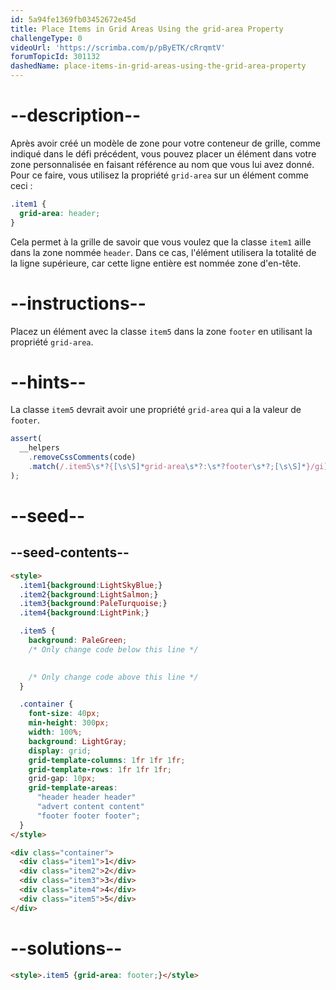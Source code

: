 ```yaml
---
id: 5a94fe1369fb03452672e45d
title: Place Items in Grid Areas Using the grid-area Property
challengeType: 0
videoUrl: 'https://scrimba.com/p/pByETK/cRrqmtV'
forumTopicId: 301132
dashedName: place-items-in-grid-areas-using-the-grid-area-property
---
```


# --description--

Après avoir créé un modèle de zone pour votre conteneur de grille, comme indiqué dans le défi précédent, vous pouvez placer un élément dans votre zone personnalisée en faisant référence au nom que vous lui avez donné. Pour ce faire, vous utilisez la propriété `grid-area` sur un élément comme ceci :

```css
.item1 {
  grid-area: header;
}
```

Cela permet à la grille de savoir que vous voulez que la classe `item1` aille dans la zone nommée `header`. Dans ce cas, l'élément utilisera la totalité de la ligne supérieure, car cette ligne entière est nommée zone d'en-tête.

# --instructions--

Placez un élément avec la classe `item5` dans la zone `footer` en utilisant la propriété `grid-area`.

# --hints--

La classe `item5` devrait avoir une propriété `grid-area` qui a la valeur de `footer`.

```js
assert(
  __helpers
    .removeCssComments(code)
    .match(/.item5\s*?{[\s\S]*grid-area\s*?:\s*?footer\s*?;[\s\S]*}/gi)
);
```

# --seed--

## --seed-contents--

```html
<style>
  .item1{background:LightSkyBlue;}
  .item2{background:LightSalmon;}
  .item3{background:PaleTurquoise;}
  .item4{background:LightPink;}

  .item5 {
    background: PaleGreen;
    /* Only change code below this line */

    
    /* Only change code above this line */
  }

  .container {
    font-size: 40px;
    min-height: 300px;
    width: 100%;
    background: LightGray;
    display: grid;
    grid-template-columns: 1fr 1fr 1fr;
    grid-template-rows: 1fr 1fr 1fr;
    grid-gap: 10px;
    grid-template-areas:
      "header header header"
      "advert content content"
      "footer footer footer";
  }
</style>

<div class="container">
  <div class="item1">1</div>
  <div class="item2">2</div>
  <div class="item3">3</div>
  <div class="item4">4</div>
  <div class="item5">5</div>
</div>
```

# --solutions--

```html
<style>.item5 {grid-area: footer;}</style>
```
